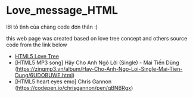 # Love_message_HTML
lời tỏ tình của chàng code đơn thân :)

this web page was created based on love tree concept and others source code from the link below

- [HTML5 Love Tree](http://blog.csdn.net/lisenyang/article/details/35220823)
- [HTML5 MP3 song] Hãy Cho Anh Ngỏ Lời (Single) - Mai Tiến Dũng (https://zingmp3.vn/album/Hay-Cho-Anh-Ngo-Loi-Single-Mai-Tien-Dung/6UDOBUWE.html)
- [HTML5 heart eyes emo] Chris Gannon (https://codepen.io/chrisgannon/pen/qBNBRgx)
